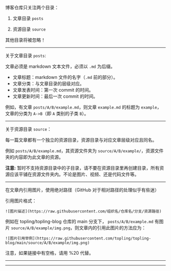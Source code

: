 

博客仓库只关注两个目录：

1. 文章目录 `posts`

2. 资源目录 `source`

其他目录将被忽略！

---

关于文章目录 `posts`:

文章必须是 markdown 文本文件，必须以 `.md` 为后缀。

* 文章标题：markdown 文件的名字（`.md` 前的部分）。
* 文章分类：与文章目录的层级对应。
* 文章发表时间：第一次 commit 的时间。
* 文章更新时间：最后一次 commit 的时间。



例如，有文章 `posts/A/B/example.md`，则文章 `example.md` 的标题为 `example`，文章的分类为 `A->B`（即 `A` 类别的子类 `B`）。

---

关于资源目录 `source`：

每一篇文章都有一个独立的资源目录，资源目录与对应文章层级对应且同名。

例如 `posts/A/B/example.md`，其资源文件夹为 `source/A/B/example/`，资源文件夹的内容即为此文章的资源。

**注意:** 暂时不支持资源目录中的子目录，请不要在资源目录里再创建目录，所有资源应该平铺在资源文件夹内。不论是图片、视频、还是代码文件等。

---

在文章内引用图片，使用绝对路径（GitHub 对于相对路径的处理似乎有些迷）

引用图片格式：

```
![图片描述](https://raw.githubusercontent.com/组织名/仓库名/分支/资源路径)
```



例如在 topling/topling-blog 仓库的 main 分支下， `posts/A/B/example.md` 有图片 `source/A/B/example/img.png`，则文章内的引用此图片的方法应为：

`![图片引用举例](https://raw.githubusercontent.com/topling/topling-blog/main/source/A/B/example/img.png)`

注意，如果链接中有空格，请用 %20 代替。







------

------

